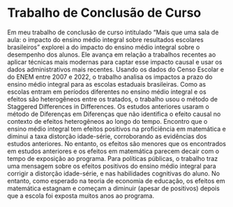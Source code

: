 # Trabalho de Conclusão de Curso

Em meu trabalho de conclusão de curso intitulado “Mais que uma sala de aula: o impacto do ensino médio integral sobre resultados escolares brasileiros” explorei a do impacto do ensino médio integral sobre o desempenho dos alunos. Ele avança em relação a trabalhos recentes ao aplicar técnicas mais modernas para captar esse impacto causal e usar os dados administrativos mais recentes. Usando os dados do Censo Escolar e do ENEM entre 2007 e 2022, o trabalho analisa os impactos a prazo do ensino médio integral para as escolas estaduais brasileiras. Como as escolas entram em períodos diferentes no ensino médio integral e os efeitos são heterogêneos entre os tratados, o trabalho usou o método de Staggered Differences in Differences. Os estudos anteriores usaram o método de Diferenças em Diferenças que não identifica o efeito causal no contexto de efeitos heterogêneos ao longo do tempo. Encontro que o ensino médio integral tem efeitos positivos na proficiência em matemática e diminui a taxa distorção idade-série, corroborando as evidências dos estudos anteriores. No entanto, os efeitos são menores que os encontrados em estudos anteriores e os efeitos em matemática parecem decair com o tempo de exposição ao programa. Para políticas públicas, o trabalho traz uma mensagem sobre os efeitos positivos do ensino médio integral para corrigir a distorção idade-série, e nas habilidades cognitivas do aluno. No entanto, como esperado na teoria de economia de educação, os efeitos em matemática estagnam e começam a diminuir (apesar de positivos) depois que a escola foi exposta muitos anos ao programa.
